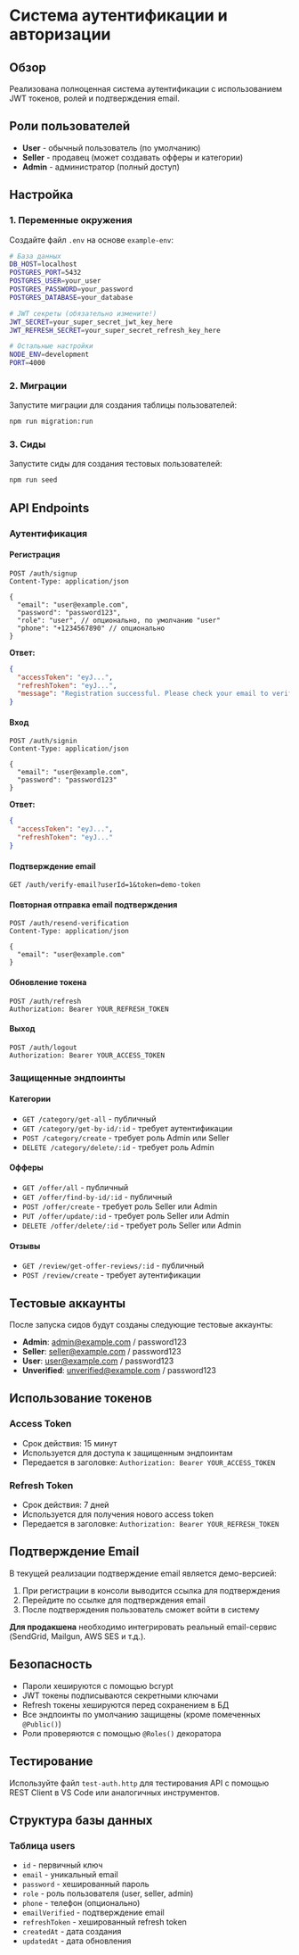 # Система аутентификации и авторизации

## Обзор

Реализована полноценная система аутентификации с использованием JWT токенов, ролей и подтверждения email.

## Роли пользователей

- **User** - обычный пользователь (по умолчанию)
- **Seller** - продавец (может создавать офферы и категории)
- **Admin** - администратор (полный доступ)

## Настройка

### 1. Переменные окружения

Создайте файл `.env` на основе `example-env`:

```bash
# База данных
DB_HOST=localhost
POSTGRES_PORT=5432
POSTGRES_USER=your_user
POSTGRES_PASSWORD=your_password
POSTGRES_DATABASE=your_database

# JWT секреты (обязательно измените!)
JWT_SECRET=your_super_secret_jwt_key_here
JWT_REFRESH_SECRET=your_super_secret_refresh_key_here

# Остальные настройки
NODE_ENV=development
PORT=4000
```

### 2. Миграции

Запустите миграции для создания таблицы пользователей:

```bash
npm run migration:run
```

### 3. Сиды

Запустите сиды для создания тестовых пользователей:

```bash
npm run seed
```

## API Endpoints

### Аутентификация

#### Регистрация
```http
POST /auth/signup
Content-Type: application/json

{
  "email": "user@example.com",
  "password": "password123",
  "role": "user", // опционально, по умолчанию "user"
  "phone": "+1234567890" // опционально
}
```

**Ответ:**
```json
{
  "accessToken": "eyJ...",
  "refreshToken": "eyJ...",
  "message": "Registration successful. Please check your email to verify your account."
}
```

#### Вход
```http
POST /auth/signin
Content-Type: application/json

{
  "email": "user@example.com",
  "password": "password123"
}
```

**Ответ:**
```json
{
  "accessToken": "eyJ...",
  "refreshToken": "eyJ..."
}
```

#### Подтверждение email
```http
GET /auth/verify-email?userId=1&token=demo-token
```

#### Повторная отправка email подтверждения
```http
POST /auth/resend-verification
Content-Type: application/json

{
  "email": "user@example.com"
}
```

#### Обновление токена
```http
POST /auth/refresh
Authorization: Bearer YOUR_REFRESH_TOKEN
```

#### Выход
```http
POST /auth/logout
Authorization: Bearer YOUR_ACCESS_TOKEN
```

### Защищенные эндпоинты

#### Категории
- `GET /category/get-all` - публичный
- `GET /category/get-by-id/:id` - требует аутентификации
- `POST /category/create` - требует роль Admin или Seller
- `DELETE /category/delete/:id` - требует роль Admin

#### Офферы
- `GET /offer/all` - публичный
- `GET /offer/find-by-id/:id` - публичный
- `POST /offer/create` - требует роль Seller или Admin
- `PUT /offer/update/:id` - требует роль Seller или Admin
- `DELETE /offer/delete/:id` - требует роль Seller или Admin

#### Отзывы
- `GET /review/get-offer-reviews/:id` - публичный
- `POST /review/create` - требует аутентификации

## Тестовые аккаунты

После запуска сидов будут созданы следующие тестовые аккаунты:

- **Admin**: admin@example.com / password123
- **Seller**: seller@example.com / password123
- **User**: user@example.com / password123
- **Unverified**: unverified@example.com / password123

## Использование токенов

### Access Token
- Срок действия: 15 минут
- Используется для доступа к защищенным эндпоинтам
- Передается в заголовке: `Authorization: Bearer YOUR_ACCESS_TOKEN`

### Refresh Token
- Срок действия: 7 дней
- Используется для получения нового access token
- Передается в заголовке: `Authorization: Bearer YOUR_REFRESH_TOKEN`

## Подтверждение Email

В текущей реализации подтверждение email является демо-версией:

1. При регистрации в консоли выводится ссылка для подтверждения
2. Перейдите по ссылке для подтверждения email
3. После подтверждения пользователь сможет войти в систему

**Для продакшена** необходимо интегрировать реальный email-сервис (SendGrid, Mailgun, AWS SES и т.д.).

## Безопасность

- Пароли хешируются с помощью bcrypt
- JWT токены подписываются секретными ключами
- Refresh токены хешируются перед сохранением в БД
- Все эндпоинты по умолчанию защищены (кроме помеченных `@Public()`)
- Роли проверяются с помощью `@Roles()` декоратора

## Тестирование

Используйте файл `test-auth.http` для тестирования API с помощью REST Client в VS Code или аналогичных инструментов.

## Структура базы данных

### Таблица users
- `id` - первичный ключ
- `email` - уникальный email
- `password` - хешированный пароль
- `role` - роль пользователя (user, seller, admin)
- `phone` - телефон (опционально)
- `emailVerified` - подтверждение email
- `refreshToken` - хешированный refresh token
- `createdAt` - дата создания
- `updatedAt` - дата обновления 